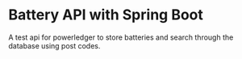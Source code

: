 # Battery API with Spring Boot 
A test api for powerledger to store batteries and search through the database using post codes.
